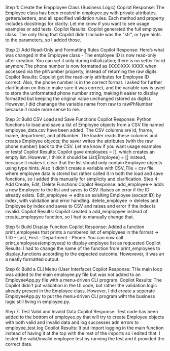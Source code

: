 Step 1: Create the Empployee Class (Business Logic)
Copilot Response: The Employee class has been created in employee.py with private attributes, getters/setters, and all specified validation rules. Each method and property includes docstrings for clarity. Let me know if you want to see usage examples or add tests.
Copilot Results: Copilot generated the full employee class. The only thing that Copilot didn't include was the "str", or type hints to the parameters, so I added those. 

Step 2: Add Read-Only and Formatting Rules 
Copilot Response: Here’s what was changed in the Employee class - The employee ID is now read-only after creation. You can set it only during initialization; there is no setter for id anymore.The phone number is now formatted as (XXX)XXX-XXXX when accessed via the phNumber property, instead of returning the raw digits.
Copilot Results: Copulot got the read-only attributes for Employee ID correct. Also, the phone number is in the correct format. I asked for further clarification on this to make sure it was correct, and the variable raw is used to store the unformatted phone number string, making it easier to display formatted but keeping the original value unchanged (stored as digits). However, I did chanange the variable name from raw to rawPhNumber because it made more sense to me. 

Step 3: Build CSV Load and Save Functions 
Copilot Response: Python functions to load and save a list of Employee objects from a CSV file named employee_data.csv have been added. The CSV columns are id, fname, lname, department, and phNumber. The loader reads these columns and creates Employee objects; the saver writes the attributes (with the raw phone number) back to the CSV. Let me know if you want usage examples or tests!
Copilot Results: Copilot gave employees = [], which creates an empty list. However, I think it should be List[Employee] = [] instead, because it makes it clear that the list should only contain Employee objects using type hints. Also it didn't create a variable with CSV_FIle = csv file where employee data is stored but rather called it in both the load and save functions, so I added this manually for simplicity and clarification. 
Step 4: Add Create, Edit, Delete Functions 
Copilot Response: add_employee-> adds a new Employee to the list and saves to CSV. Raises an error if the ID already exists. Edit_employee -> edits an exisiting Employee (except ID) by index, with validation and error handling. delete_employee -> deletes and Employee by index and saves to CSV and raises and error if the index is invalid. 
Copilot Results: Copilot created a add_emplopyee instead of create_emplopyee function, so I had to manually change that. 

Step 5: Build Display Function 
Copilot Response: Added a function print_employees that prints a numbered list of employees in the format -> 1.ID - Last, First - Department - Phone. You can now call print_employees(employees) to display employee list as requested
Copilot Results: I had to change the name of the function from print_employees to display_functions according to the expected outcome.  Howevever, it was an a neatly formatted output. 

Step 6: Build a CLI Menu (User Interface)
Copilot Response: THe main loop was added to the main employee.py file but was not added to an EmployeeApp.py file with a menu-driven CLI program. 
Copilot Results: The Copilot didn't put validation in the UI code, but rather the validation logic already present in the Employee class. However, I did create a seperate EmployeeApp.py to put the menu-driven CLI program wiht the business logic still living in employee.py. 

Step 7: Test Valid and Invalid Data 
Copilot Response: Test code has been added to the bottom of employee.py that will try to create Employee objects with both valid and invalid data and log successes adn errors to employee_test.log
Copilot Results: It put import logging in the main function instead of having it at the top with the rest of the imports so I edited that. I tested the valid/invalid employee test by running the test and it provided the correct data. 